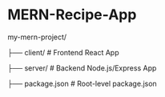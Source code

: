 # MERN-Recipe-App

my-mern-project/

├── client/       # Frontend React App

├── server/       # Backend Node.js/Express App

├── package.json  # Root-level package.json
